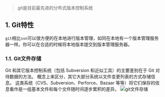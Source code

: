
>git是目前最先进的分布式版本控制系统

## 1. Git特性

`git`相比`svn`可以很方便的在本地进行版本管理，如同在本地有一个版本管理服务器一样。你可以在合适的时候将本地版本提交到版本管理服务器。

### 1.1. Git文件存储

Git 和其它版本控制系统（包括 Subversion 和近似工具）的主要差别在于 Git 对待数据的方法。 概念上来区分，其它大部分系统以文件变更列表的方式存储信息。 这类系统（CVS、Subversion、Perforce、Bazaar 等等）将它们保存的信息看作是一组基本文件和每个文件随时间逐步累积的差异。 ![git文件存储](https://raw.githubusercontent.com/liruizhong/Linux-Notes/blob/master/images/git/git-delta-based.png)

